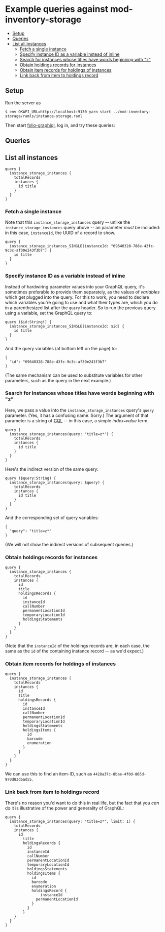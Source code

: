 # Example queries against mod-inventory-storage

<!-- md2toc -l 2 example-queries.md -->
* [Setup](#setup)
* [Queries](#queries)
* [List all instances](#list-all-instances)
    * [Fetch a single instance](#fetch-a-single-instance)
    * [Specify instance ID as a variable instead of inline](#specify-instance-id-as-a-variable-instead-of-inline)
    * [Search for instances whose titles have words beginning with "z"](#search-for-instances-whose-titles-have-words-beginning-with-z)
    * [Obtain holdings records for instances](#obtain-holdings-records-for-instances)
    * [Obtain item records for holdings of instances](#obtain-item-records-for-holdings-of-instances)
    * [Link back from item to holdings record](#link-back-from-item-to-holdings-record)


## Setup

Run the server as

	$ env OKAPI_URL=http://localhost:9130 yarn start ../mod-inventory-storage/ramls/instance-storage.raml

Then start [folio-graphiql](https://github.com/folio-org/folio-graphiql), log in, and try these queries:


## Queries

## List all instances

	query {
	  instance_storage_instances {
	    totalRecords
	    instances {
	      id title
	    }
	  }
	}

### Fetch a single instance

Note that this `instance_storage_instances` query -- unlike the `instance_storage_instances` query above -- an parameter _must_ be included: in this case, `instanceId`, the UUID of a record to show.

	query {
	  instance_storage_instances_SINGLE(instanceId: "69640328-788e-43fc-9c3c-af39e243f3b7") {
	    id title
	  }
	}

### Specify instance ID as a variable instead of inline

Instead of hardwiring parameter values into your GraphQL query, it's sometimes preferable to provide them separately, as the values of _variables_ which get plugged into the query. For this to work, you need to declare which variables you're going to use and what their types are, which you do in a parenthesized list after the `query` header. So to run the previous query using a variable, set the GraphQL query to:

	query ($id:String!) {
	  instance_storage_instances_SINGLE(instanceId: $id) {
	    id title
	  }
	}

And the query variables (at bottom left on the page) to:

	{
	  "id": "69640328-788e-43fc-9c3c-af39e243f3b7"
	}

(The same mechanism can be used to substitute variables for other parameters, such as the query in the next example.)

### Search for instances whose titles have words beginning with "z"

Here, we pass a value into the `instance_storage_instances` query's `query` parameter. (Yes, it has a confusing name. Sorry.) The argument of that parameter is a string of [CQL](http://zing.z3950.org/cql/intro.html) -- in this case, a simple _index_`=`_value_ term.

	query {
	  instance_storage_instances(query: "title=z*") {
	    totalRecords
	    instances {
	      id title
	    }
	  }
	}

Here's the indirect version of the same query:

	query ($query:String) {
	  instance_storage_instances(query: $query) {
	    totalRecords
	    instances {
	      id title
	    }
	  }
	}

And the corresponding set of query variables:

	{
	  "query": "title=z*"
	}

(We will not show the indirect versions of subsequent queries.)

### Obtain holdings records for instances

	query {
	  instance_storage_instances {
	    totalRecords
	    instances {
	      id
	      title
	      holdingsRecords {
	        id
	        instanceId
	        callNumber
	        permanentLocationId
	        temporaryLocationId
	        holdingsStatements
	      }
	    }
	  }
	}

(Note that the `instanceId` of the holdings records are, in each case, the same as the `id` of the containing instance record -- as we'd expect.)

### Obtain item records for holdings of instances

	query {
	  instance_storage_instances {
	    totalRecords
	    instances {
	      id
	      title
	      holdingsRecords {
	        id
	        instanceId
	        callNumber
	        permanentLocationId
	        temporaryLocationId
	        holdingsStatements
	        holdingsItems {
	          id
	          barcode
	          enumeration
	        }
	      }
	    }
	  }
	}

We can use this to find an item-ID, such as `4428a37c-8bae-4f0d-865d-970d83d5ad55`.

### Link back from item to holdings record

There's no reason you'd want to do this in real life, but the fact that you _can_ do it is illustrative of the power and generality of GraphQL:

	query {
	  instance_storage_instances(query: "title=z*", limit: 1) {
	    totalRecords
	    instances {
	      id
	        title
	        holdingsRecords {
	          id
	          instanceId
	          callNumber
	          permanentLocationId
	          temporaryLocationId
	          holdingsStatements
	          holdingsItems {
	            id
	            barcode
	            enumeration
	            holdingsRecord {
	                instanceId
	              permanentLocationId
	            }
	          }
	        }
	    }
	  }
	}

